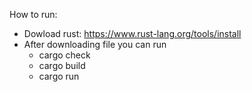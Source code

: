 How to run:
- Dowload rust: https://www.rust-lang.org/tools/install
- After downloading file you can run 
  - cargo check
  - cargo build
  - cargo run
